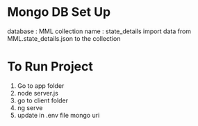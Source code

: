 Mongo DB Set Up
=========================================
database : MML
collection name : state_details
import data from MML.state_details.json to the collection

To Run Project
=========================================
1. Go to app folder
2. node server.js
3. go to client folder
4. ng serve
5. update in .env file mongo uri